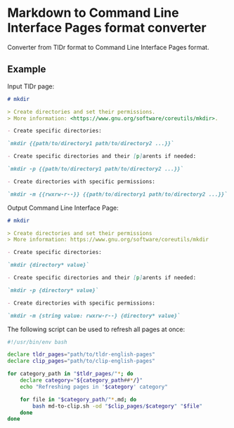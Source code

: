 # Markdown to Command Line Interface Pages format converter

Converter from TlDr format to Command Line Interface Pages format.

## Example

Input TlDr page:

```md
# mkdir

> Create directories and set their permissions.
> More information: <https://www.gnu.org/software/coreutils/mkdir>.

- Create specific directories:

`mkdir {{path/to/directory1 path/to/directory2 ...}}`

- Create specific directories and their [p]arents if needed:

`mkdir -p {{path/to/directory1 path/to/directory2 ...}}`

- Create directories with specific permissions:

`mkdir -m {{rwxrw-r--}} {{path/to/directory1 path/to/directory2 ...}}`
```

Output Command Line Interface Page:

```md
# mkdir

> Create directories and set their permissions
> More information: https://www.gnu.org/software/coreutils/mkdir

- Create specific directories:

`mkdir {directory* value}`

- Create specific directories and their [p]arents if needed:

`mkdir -p {directory* value}`

- Create directories with specific permissions:

`mkdir -m {string value: rwxrw-r--} {directory* value}`
```

The following script can be used to refresh all pages at once:

```sh
#!/usr/bin/env bash

declare tldr_pages="path/to/tldr-english-pages"
declare clip_pages="path/to/clip-english-pages"

for category_path in "$tldr_pages/"*; do
    declare category="${category_path##*/}"
    echo "Refreshing pages in '$category' category"

    for file in "$category_path/"*.md; do
        bash md-to-clip.sh -od "$clip_pages/$category" "$file"
    done
done
```
